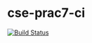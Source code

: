 # cse-prac7-ci
[![Build Status](https://travis-ci.com/kerlit/cse-prac7-ci.svg?branch=master)](https://travis-ci.com/kerlit/cse-prac7-ci)
